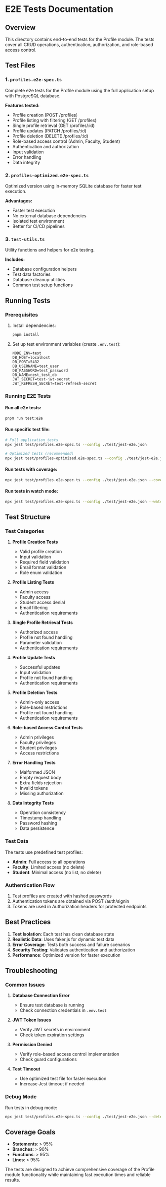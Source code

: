 # E2E Tests Documentation

## Overview
This directory contains end-to-end tests for the Profile module. The tests cover all CRUD operations, authentication, authorization, and role-based access control.

## Test Files

### 1. `profiles.e2e-spec.ts`
Complete e2e tests for the Profile module using the full application setup with PostgreSQL database.

**Features tested:**
- Profile creation (POST /profiles)
- Profile listing with filtering (GET /profiles)
- Single profile retrieval (GET /profiles/:id)
- Profile updates (PATCH /profiles/:id)
- Profile deletion (DELETE /profiles/:id)
- Role-based access control (Admin, Faculty, Student)
- Authentication and authorization
- Input validation
- Error handling
- Data integrity

### 2. `profiles-optimized.e2e-spec.ts`
Optimized version using in-memory SQLite database for faster test execution.

**Advantages:**
- Faster test execution
- No external database dependencies
- Isolated test environment
- Better for CI/CD pipelines

### 3. `test-utils.ts`
Utility functions and helpers for e2e testing.

**Includes:**
- Database configuration helpers
- Test data factories
- Database cleanup utilities
- Common test setup functions

## Running Tests

### Prerequisites
1. Install dependencies:
   ```bash
   pnpm install
   ```

2. Set up test environment variables (create `.env.test`):
   ```env
   NODE_ENV=test
   DB_HOST=localhost
   DB_PORT=5432
   DB_USERNAME=test_user
   DB_PASSWORD=test_password
   DB_NAME=nest_test_db
   JWT_SECRET=test-jwt-secret
   JWT_REFRESH_SECRET=test-refresh-secret
   ```

### Running E2E Tests

#### Run all e2e tests:
```bash
pnpm run test:e2e
```

#### Run specific test file:
```bash
# Full application tests
npx jest test/profiles.e2e-spec.ts --config ./test/jest-e2e.json

# Optimized tests (recommended)
npx jest test/profiles-optimized.e2e-spec.ts --config ./test/jest-e2e.json
```

#### Run tests with coverage:
```bash
npx jest test/profiles.e2e-spec.ts --config ./test/jest-e2e.json --coverage
```

#### Run tests in watch mode:
```bash
npx jest test/profiles.e2e-spec.ts --config ./test/jest-e2e.json --watch
```

## Test Structure

### Test Categories

1. **Profile Creation Tests**
   - Valid profile creation
   - Input validation
   - Required field validation
   - Email format validation
   - Role enum validation

2. **Profile Listing Tests**
   - Admin access
   - Faculty access
   - Student access denial
   - Email filtering
   - Authentication requirements

3. **Single Profile Retrieval Tests**
   - Authorized access
   - Profile not found handling
   - Parameter validation
   - Authentication requirements

4. **Profile Update Tests**
   - Successful updates
   - Input validation
   - Profile not found handling
   - Authentication requirements

5. **Profile Deletion Tests**
   - Admin-only access
   - Role-based restrictions
   - Profile not found handling
   - Authentication requirements

6. **Role-based Access Control Tests**
   - Admin privileges
   - Faculty privileges
   - Student privileges
   - Access restrictions

7. **Error Handling Tests**
   - Malformed JSON
   - Empty request body
   - Extra fields rejection
   - Invalid tokens
   - Missing authorization

8. **Data Integrity Tests**
   - Operation consistency
   - Timestamp handling
   - Password hashing
   - Data persistence

### Test Data

The tests use predefined test profiles:
- **Admin**: Full access to all operations
- **Faculty**: Limited access (no delete)
- **Student**: Minimal access (no list, no delete)

### Authentication Flow

1. Test profiles are created with hashed passwords
2. Authentication tokens are obtained via POST /auth/signin
3. Tokens are used in Authorization headers for protected endpoints

## Best Practices

1. **Test Isolation**: Each test has clean database state
2. **Realistic Data**: Uses faker.js for dynamic test data
3. **Error Coverage**: Tests both success and failure scenarios
4. **Security Testing**: Validates authentication and authorization
5. **Performance**: Optimized version for faster execution

## Troubleshooting

### Common Issues

1. **Database Connection Error**
   - Ensure test database is running
   - Check connection credentials in `.env.test`

2. **JWT Token Issues**
   - Verify JWT secrets in environment
   - Check token expiration settings

3. **Permission Denied**
   - Verify role-based access control implementation
   - Check guard configurations

4. **Test Timeout**
   - Use optimized test file for faster execution
   - Increase Jest timeout if needed

### Debug Mode

Run tests in debug mode:
```bash
npx jest test/profiles.e2e-spec.ts --config ./test/jest-e2e.json --detectOpenHandles --forceExit
```

## Coverage Goals

- **Statements**: > 95%
- **Branches**: > 90%
- **Functions**: > 95%
- **Lines**: > 95%

The tests are designed to achieve comprehensive coverage of the Profile module functionality while maintaining fast execution times and reliable results.
